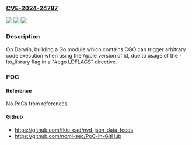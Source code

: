 ### [CVE-2024-24787](https://cve.mitre.org/cgi-bin/cvename.cgi?name=CVE-2024-24787)
![](https://img.shields.io/static/v1?label=Product&message=cmd%2Fgo&color=blue)
![](https://img.shields.io/static/v1?label=Version&message=0%3C%201.21.10%20&color=brighgreen)
![](https://img.shields.io/static/v1?label=Vulnerability&message=CWE%2074%3A%20Improper%20Neutralization%20of%20Special%20Elements%20in%20Output%20Used%20by%20a%20Downstream%20Component%20('Injection')&color=brighgreen)

### Description

On Darwin, building a Go module which contains CGO can trigger arbitrary code execution when using the Apple version of ld, due to usage of the -lto_library flag in a "#cgo LDFLAGS" directive.

### POC

#### Reference
No PoCs from references.

#### Github
- https://github.com/fkie-cad/nvd-json-data-feeds
- https://github.com/nomi-sec/PoC-in-GitHub

